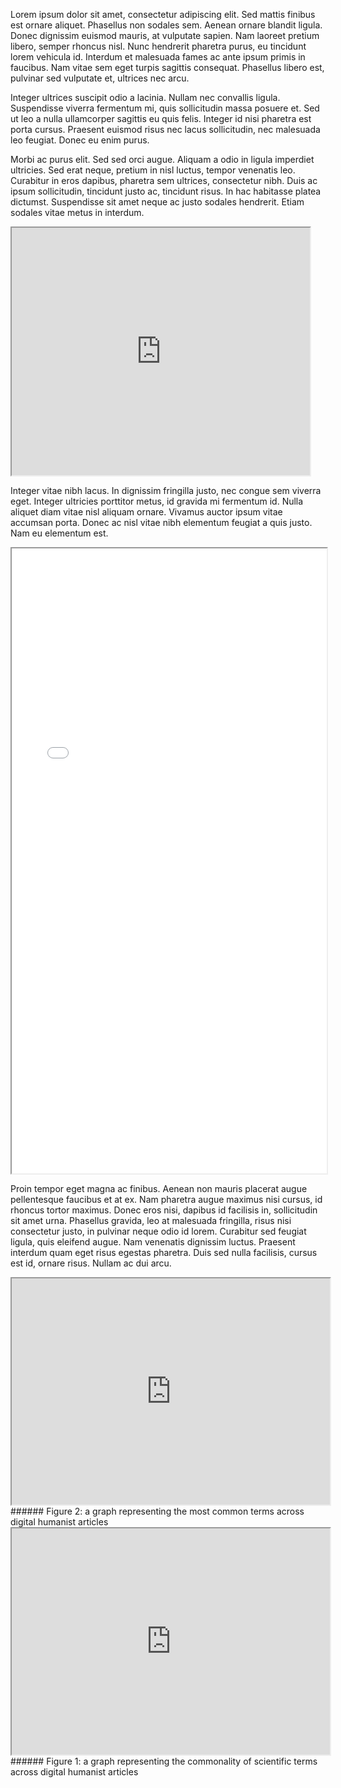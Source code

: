 

Lorem ipsum dolor sit amet, consectetur adipiscing elit. Sed mattis finibus est ornare aliquet. Phasellus non sodales sem. Aenean ornare blandit ligula. Donec dignissim euismod mauris, at vulputate sapien. Nam laoreet pretium libero, semper rhoncus nisl. Nunc hendrerit pharetra purus, eu tincidunt lorem vehicula id. Interdum et malesuada fames ac ante ipsum primis in faucibus. Nam vitae sem eget turpis sagittis consequat. Phasellus libero est, pulvinar sed vulputate et, ultrices nec arcu.

Integer ultrices suscipit odio a lacinia. Nullam nec convallis ligula. Suspendisse viverra fermentum mi, quis sollicitudin massa posuere et. Sed ut leo a nulla ullamcorper sagittis eu quis felis. Integer id nisi pharetra est porta cursus. Praesent euismod risus nec lacus sollicitudin, nec malesuada leo feugiat. Donec eu enim purus.

Morbi ac purus elit. Sed sed orci augue. Aliquam a odio in ligula imperdiet ultricies. Sed erat neque, pretium in nisl luctus, tempor venenatis leo. Curabitur in eros dapibus, pharetra sem ultrices, consectetur nibh. Duis ac ipsum sollicitudin, tincidunt justo ac, tincidunt risus. In hac habitasse platea dictumst. Suspendisse sit amet neque ac justo sodales hendrerit. Etiam sodales vitae metus in interdum.

<!--	Exported from Voyant Tools (voyant-tools.org).
The iframe src attribute below uses a relative protocol to better function with both
http and https sites, but if you're embedding this into a local web page (file protocol)
you should add an explicit protocol (https if you're using voyant-tools.org, otherwise
it depends on this server.
Feel free to change the height and width values or other styling below: -->
<iframe style='width: 477px; height: 396px;' src='https://voyant-tools.org/tool/Trends/?query=cultur*&corpus=55d3a811d695abbd59013bc5fba5a879'></iframe>

Integer vitae nibh lacus. In dignissim fringilla justo, nec congue sem viverra eget. Integer ultricies porttitor metus, id gravida mi fermentum id. Nulla aliquet diam vitae nisl aliquam ornare. Vivamus auctor ipsum vitae accumsan porta. Donec ac nisl vitae nibh elementum feugiat a quis justo. Nam eu elementum est.

<iframe style="width: 100%; height: 1000px;" src="processing/index.html"></iframe>

Proin tempor eget magna ac finibus. Aenean non mauris placerat augue pellentesque faucibus et at ex. Nam pharetra augue maximus nisi cursus, id rhoncus tortor maximus. Donec eros nisi, dapibus id facilisis in, sollicitudin sit amet urna. Phasellus gravida, leo at malesuada fringilla, risus nisi consectetur justo, in pulvinar neque odio id lorem. Curabitur sed feugiat ligula, quis eleifend augue. Nam venenatis dignissim luctus. Praesent interdum quam eget risus egestas pharetra. Duis sed nulla facilisis, cursus est id, ornare risus. Nullam ac dui arcu. 

<!--	Exported from Voyant Tools (voyant-tools.org).
The iframe src attribute below uses a relative protocol to better function with both
http and https sites, but if you're embedding this into a local web page (file protocol)
you should add an explicit protocol (https if you're using voyant-tools.org, otherwise
it depends on this server.
Feel free to change the height and width values or other styling below: -->
<iframe style='width: 509px; height: 362px;' src='https://voyant-tools.org/tool/Trends/?query=humanities&query=novel&query=digital&query=time&query=data&corpus=6b7bc844549713874b540a98b56cad55'></iframe>
###### Figure 2: a graph representing the most common terms across digital humanist articles

<!--	Exported from Voyant Tools (voyant-tools.org).
The iframe src attribute below uses a relative protocol to better function with both
http and https sites, but if you're embedding this into a local web page (file protocol)
you should add an explicit protocol (https if you're using voyant-tools.org, otherwise
it depends on this server.
Feel free to change the height and width values or other styling below: -->
<iframe style='width: 509px; height: 362px;' src='https://voyant-tools.org/tool/Trends/?query=scien*&query=data&query=qualitative&query=quantitative*&query=algorithm*&corpus=6b7bc844549713874b540a98b56cad55'></iframe>
###### Figure 1: a graph representing the commonality of scientific terms across digital humanist articles


